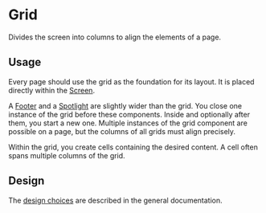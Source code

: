 <!-- @license CC0-1.0 -->

# Grid

Divides the screen into columns to align the elements of a page.

## Usage

Every page should use the grid as the foundation for its layout.
It is placed directly within the [Screen](/docs/components-layout-screen--docs).

A [Footer](/docs/components-containers-footer--docs) and a [Spotlight](/docs/components-containers-spotlight--docs) are slightly wider than the grid.
You close one instance of the grid before these components.
Inside and optionally after them, you start a new one.
Multiple instances of the grid component are possible on a page, but the columns of all grids must align precisely.

Within the grid, you create cells containing the desired content.
A cell often spans multiple columns of the grid.

## Design

The [design choices](/docs/brand-design-tokens-grid--docs) are described in the general documentation.
